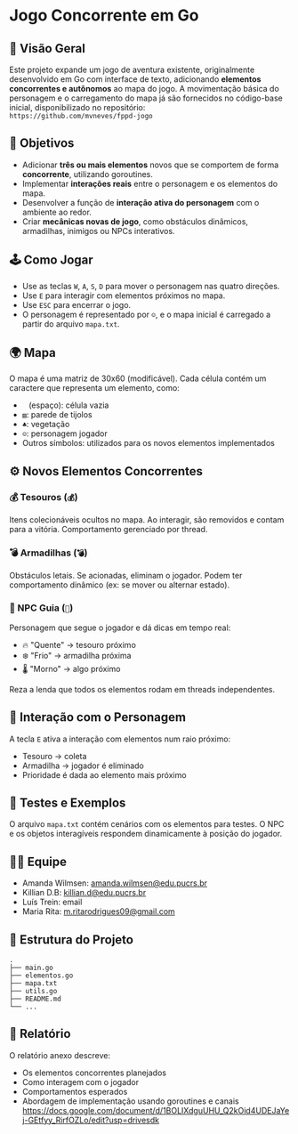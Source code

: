# Jogo Concorrente em Go

## 🧭 Visão Geral

Este projeto expande um jogo de aventura existente, originalmente desenvolvido em Go com interface de texto, adicionando **elementos concorrentes e autônomos** ao mapa do jogo. A movimentação básica do personagem e o carregamento do mapa já são fornecidos no código-base inicial, disponibilizado no repositório:  
```https://github.com/mvneves/fppd-jogo```

## 🎯 Objetivos

- Adicionar **três ou mais elementos** novos que se comportem de forma **concorrente**, utilizando goroutines.
- Implementar **interações reais** entre o personagem e os elementos do mapa.
- Desenvolver a função de **interação ativa do personagem** com o ambiente ao redor.
- Criar **mecânicas novas de jogo**, como obstáculos dinâmicos, armadilhas, inimigos ou NPCs interativos.

## 🕹️ Como Jogar

- Use as teclas `W`, `A`, `S`, `D` para mover o personagem nas quatro direções.
- Use `E` para interagir com elementos próximos no mapa.
- Use `ESC` para encerrar o jogo.
- O personagem é representado por `☺`, e o mapa inicial é carregado a partir do arquivo `mapa.txt`.

## 🌍 Mapa

O mapa é uma matriz de 30x60 (modificável). Cada célula contém um caractere que representa um elemento, como:

- ` ` (espaço): célula vazia  
- `▤`: parede de tijolos  
- `♣`: vegetação  
- `☺`: personagem jogador  
- Outros símbolos: utilizados para os novos elementos implementados

## ⚙️ Novos Elementos Concorrentes

### 💰 Tesouros (`💰`)
Itens colecionáveis ocultos no mapa. Ao interagir, são removidos e contam para a vitória. Comportamento gerenciado por thread.

### 💣 Armadilhas (`💣`)
Obstáculos letais. Se acionadas, eliminam o jogador. Podem ter comportamento dinâmico (ex: se mover ou alternar estado).

### 🧙 NPC Guia (`🧙`)
Personagem que segue o jogador e dá dicas em tempo real:
- 🔥 "Quente" → tesouro próximo
- ❄️ "Frio" → armadilha próxima
- 🌡️ "Morno" → algo próximo

Reza a lenda que todos os elementos rodam em threads independentes.

## 🔄 Interação com o Personagem

A tecla `E` ativa a interação com elementos num raio próximo:
- Tesouro → coleta
- Armadilha → jogador é eliminado
- Prioridade é dada ao elemento mais próximo

## 🧪 Testes e Exemplos

O arquivo `mapa.txt` contém cenários com os elementos para testes. O NPC e os objetos interagíveis respondem dinamicamente à posição do jogador.



## 🧑‍💻 Equipe

- Amanda Wilmsen: amanda.wilmsen@edu.pucrs.br
- Killian D.B: killian.d@edu.pucrs.br
- Luís Trein: email   
- Maria Rita: m.ritarodrigues09@gmail.com  

## 📁 Estrutura do Projeto

```
.
├── main.go
├── elementos.go
├── mapa.txt
├── utils.go
├── README.md
└── ...
```

## 📄 Relatório

O relatório anexo descreve:

- Os elementos concorrentes planejados
- Como interagem com o jogador
- Comportamentos esperados
- Abordagem de implementação usando goroutines e canais
  https://docs.google.com/document/d/1BOLIXdguUHU_Q2kOid4UDEJaYej-GEtfyy_RirfOZLo/edit?usp=drivesdk
